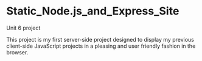 # Static_Node.js_and_Express_Site
 Unit 6 project

This project is my first server-side project designed to display my previous client-side JavaScript projects in a pleasing and user friendly fashion in the browser. 